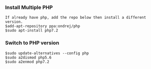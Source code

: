 ### Install Multiple PHP
```
If already have php, add the repo below then install a different version.
$add-apt-repository ppa:ondrej/php
$sudo apt-install php7.2
```
### Switch to PHP version
```
$sudo update-alternatives --config php
$sudo a2dismod php5.6
$sudo a2enmod php7.2
```

